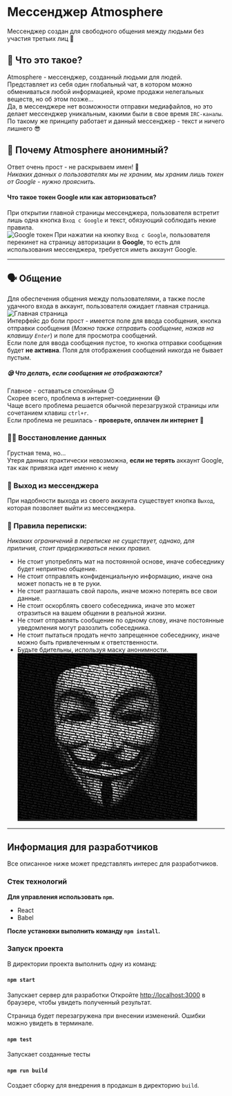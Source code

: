 # Мессенджер Atmosphere

Мессенджер создан для свободного общения между людьми без участия третьих лиц 🤫

##  🤔 Что это такое?

Atmosphere - мессенджер, созданный людьми для людей.\
Представляет из себя один глобальный чат, в котором можно обмениваться любой информацией, кроме продажи нелегальных веществ, но об этом позже...\
Да, в мессенджере нет возможности отправки медиафайлов, но это делает мессенджер уникальным, какими были в свое время `IRC-каналы`.\
По такому же принципу работает и данный мессенджер - текст и ничего лишнего 😎

##  🧐 Почему Atmosphere анонимный?

Ответ очень прост - не раскрываем имен! 👺\
*Никаких данных о пользователях мы не храним, мы храним лишь токен от Google - нужно прояснить.*

#### Что такое токен Google или как авторизоваться?

При открытии главной страницы мессенджера, пользователя встретит лишь одна кнопка `Вход с Google` и текст, обязующий соблюдать некие правила.\
![Google токен](https://sun9-9.userapi.com/impg/Vx3OTu0XoCPkbl625iasSFJ5I05D-ntm7oLV4g/hrri_TRK1YI.jpg?size=681x606&quality=96&proxy=1&sign=db5613f0503ba77d15437a49a33c0003&type=album)
При нажатии на кнопку `Вход с Google`, пользователя перекинет на страницу авторизации в **Google**, то есть для использования мессенджера, требуется иметь аккаунт Google.

***

##  🗣 Общение

Для обеспечения общения между пользователями, а также после удачного входа в аккаунт, пользователя ожидает главная страница.\
![Главная страница](https://sun9-37.userapi.com/impg/8k5zFjFK6dm-3k0i8ZtgeXNxg-dBqerbsZsYnA/Fla7etuA2nc.jpg?size=728x613&quality=96&proxy=1&sign=317adb8eea2bc27d5090f4ebe3a03a98&type=album)\
Интерфейс до боли прост - имеется поле для ввода сообщения, кнопка отправки сообщения (*Можно также отправить сообщение, нажав на клавишу `Enter`*) и поле для просмотра сообщений.\
Если поле для ввода сообщения пустое, то кнопка отправки сообщения будет **не активна**.
Поля для отображения сообщений никогда не бывает пустым.

##### 😪 Что делать, если сообщения не отображаются?

Главное - оставаться спокойным 😌\
Скорее всего, проблема в интернет-соединении 😅\
Чаще всего проблема решается обычной перезагрузкой страницы или сочетанием клавиш `ctrl+r`.\
Если проблема не решилась - **проверьте, оплачен ли интернет** 🥴

###  🕵️‍♂️ Восстановление данных

Грустная тема, но...\
Утеря данных практически невозможна, **если не терять** аккаунт Google, так как привязка идет именно к нему 

###  🚶 Выход из мессенджера

При надобности выхода из своего аккаунта существует кнопка `Выход`, которая позволяет выйти из мессенджера.

###  🤝 Правила переписки:

*Никаких ограничений в переписке не существует, однако, для приличия, стоит придерживаться неких правил.*
+ Не стоит употреблять мат на постоянной основе, иначе собеседнику будет неприятно общение.
+ Не стоит отправлять конфиденциальную информацию, иначе она может попасть не в те руки.
+ Не стоит разглашать свой пароль, иначе можно потерять все свои данные.
+ Не стоит оскорблять своего собеседника, иначе это может отразиться на вашем общении в реальной жизни.
+ Не стоит отправлять сообщение по одному слову, иначе постоянные уведомления могут разозлить собеседника.
+ Не стоит пытаться продать нечто запрещенное собеседнику, иначе можно быть привлеченным к ответственности.
+ Будьте бдительны, используя маску анонимности.\
![Анонимность](https://github.com/yaonkey/atm-client/raw/main/public/Assets/Images/2.png)

***
## Информация для разработчиков

Все описанное ниже может представлять интерес для разработчиков.

### Стек технологий

**Для управления использовать `npm`.**
* React
* Babel  

**После установки выполнить команду `npm install`.**

### Запуск проекта

В директории проекта выполнить одну из команд:

#### `npm start`

Запускает сервер для разработки
Откройте [http://localhost:3000](http://localhost:3000) в браузере, чтобы увидеть полученный результат.

Страница будет перезагружена при внесении изменений.
Ошибки можно увидеть в терминале.

#### `npm test`

Запускает созданные тесты

#### `npm run build`

Создает сборку для внедрения в продакшн в директорию `build`.
